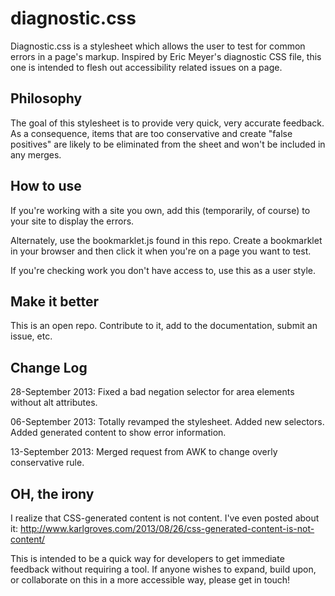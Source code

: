 diagnostic.css
==============

Diagnostic.css is a stylesheet which allows the user to test for common errors in a page's markup. 
Inspired by Eric Meyer's diagnostic CSS file, this one is intended to flesh out accessibility related issues on a page.  

## Philosophy ##
The goal of this stylesheet is to provide very quick, very accurate feedback. As a consequence, items that are too conservative and create "false positives" are likely to be eliminated from the sheet and won't be included in any merges.

## How to use ##
If you're working with a site you own, add this (temporarily, of course) to your site to display the errors.

Alternately, use the bookmarklet.js found in this repo. Create a bookmarklet in your browser and then click it when you're on a page you want to test.

If you're checking work you don't have access to, use this as a user style. 

## Make it better ##
This is an open repo. Contribute to it, add to the documentation, submit an issue, etc.

## Change Log ##
28-September 2013: Fixed a bad negation selector for area elements without alt attributes.  

06-September 2013: Totally revamped the stylesheet. Added new selectors. Added generated content to show error information.

13-September 2013: Merged request from AWK to change overly conservative rule.

## OH, the irony ##
I realize that CSS-generated content is not content. I've even posted about it: http://www.karlgroves.com/2013/08/26/css-generated-content-is-not-content/

This is intended to be a quick way for developers to get immediate feedback without requiring a tool. If anyone wishes to expand, build upon, or collaborate on
this in a more accessible way, please get in touch!
